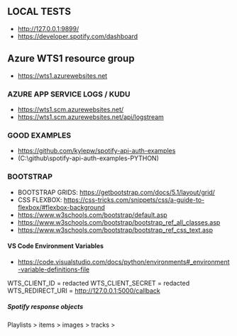 ## LOCAL TESTS
- http://127.0.0.1:9899/
- https://developer.spotify.com/dashboard

## Azure WTS1 resource group
- https://wts1.azurewebsites.net

### AZURE APP SERVICE LOGS / KUDU
- https://wts1.scm.azurewebsites.net/
- https://wts1.scm.azurewebsites.net/api/logstream

### GOOD EXAMPLES
- https://github.com/kylepw/spotify-api-auth-examples
- (C:\github\spotify-api-auth-examples-PYTHON)

### BOOTSTRAP
- BOOTSTRAP GRIDS: https://getbootstrap.com/docs/5.1/layout/grid/
- CSS FLEXBOX: https://css-tricks.com/snippets/css/a-guide-to-flexbox/#flexbox-background
- https://www.w3schools.com/bootstrap/default.asp
- https://www.w3schools.com/bootstrap/bootstrap_ref_all_classes.asp
- https://www.w3schools.com/bootstrap/bootstrap_ref_css_text.asp



#### VS Code Environment Variables
- https://code.visualstudio.com/docs/python/environments#_environment-variable-definitions-file

WTS_CLIENT_ID = redacted
WTS_CLIENT_SECRET = redacted
WTS_REDIRECT_URI = http://127.0.0.1:5000/callback



##### Spotify response objects

Playlists 
    > items 
        > images
        > tracks
            > 